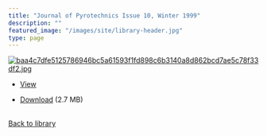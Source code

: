 ```yaml
---
title: "Journal of Pyrotechnics Issue 10, Winter 1999"
description: ""
featured_image: "/images/site/library-header.jpg"
type: page
---
```


<a href="https://drive.google.com/uc?export=view&id=1lMScq3F000POJWfnJi6NRDyanJCsX4r7" target="_blank">![baa4c7dfe5125786946bc5a61593f1fd898c6b3140a8d862bcd7ae5c78f33df2.jpg](https://drive.google.com/uc?export=view&id=11KCbu1tCUEX8FYa6y0iOV8nGBqLjPvTI)</a>
* <a href="https://drive.google.com/uc?export=view&id=1lMScq3F000POJWfnJi6NRDyanJCsX4r7" target="_blank">View</a>

* [Download](https://drive.google.com/uc?export=download&id=1lMScq3F000POJWfnJi6NRDyanJCsX4r7) (2.7 MB)

<br />[Back to library](/library/)
